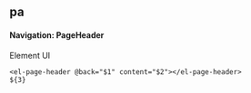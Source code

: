 ## pa
#### Navigation: PageHeader
Element UI <el-page-header>
```
<el-page-header @back="$1" content="$2"></el-page-header>
${3}
```